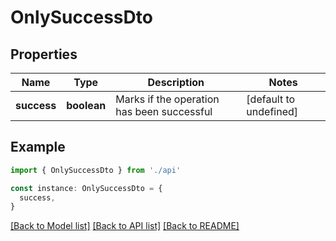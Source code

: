 # OnlySuccessDto

## Properties

| Name        | Type        | Description                                | Notes                  |
| ----------- | ----------- | ------------------------------------------ | ---------------------- |
| **success** | **boolean** | Marks if the operation has been successful | [default to undefined] |

## Example

```typescript
import { OnlySuccessDto } from './api'

const instance: OnlySuccessDto = {
  success,
}
```

[[Back to Model list]](../README.md#documentation-for-models) [[Back to API list]](../README.md#documentation-for-api-endpoints) [[Back to README]](../README.md)
